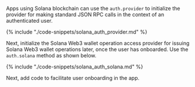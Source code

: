 Apps using Solana blockchain can use the `auth.provider` to initialize the provider for making standard JSON RPC calls in the context of an authenticated user.

{% include "./code-snippets/solana_auth_provider.md" %}

Next, initialize the Solana Web3 wallet operation access provider for issuing Solana Web3 wallet operations later, once the user has onboarded. Use the `auth.solana` method as shown below.

{% include "./code-snippets/solana_auth_solana.md" %}

Next, add code to facilitate user onboarding in the app.